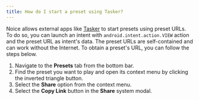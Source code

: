 ```yaml
---
title: How do I start a preset using Tasker?
---
```


Noice allows external apps like
[Tasker](https://play.google.com/store/apps/details?id=net.dinglisch.android.taskerm)
to start presets using preset URLs. To do so, you can launch an intent with
`android.intent.action.VIEW` action and the preset URL as intent's data. The
preset URLs are self-contained and can work without the Internet. To obtain a
preset's URL, you can follow the steps below.

1. Navigate to the **Presets** tab from the bottom bar.
2. Find the preset you want to play and open its context menu by clicking the
   inverted triangle button.
3. Select the **Share** option from the context menu.
4. Select the **Copy Link** button in the **Share** system modal.
